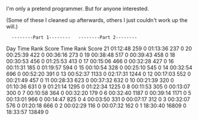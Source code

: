 I'm only a pretend programmer. But for anyone interested.

(Some of these I cleaned up afterwards, others I just couldn't work up the will.)

      --------Part 1--------   --------Part 2--------
Day       Time   Rank  Score       Time   Rank  Score
 21   01:12:48    259      0   01:13:36    237      0
 20   00:25:39    422      0   00:36:16    273      0
 19   00:38:48    517      0   00:39:43    458      0
 18   00:30:53    456      0   01:25:53    413      0
 17   00:15:06    466      0   00:32:28    427      0
 16   00:11:31    185      0   01:19:57    594      0
 15   00:10:54    328      0   00:25:10    545      0
 14   00:32:54    696      0   00:52:20    391      0
 13   00:52:37   1133      0   02:17:31   1244      0
 12   00:17:03    552      0   00:21:49    457      0
 11   00:28:33    623      0   00:37:32    632      0
 10   00:21:39    320      0   01:10:36    631      0
  9   01:21:14   1295      0   01:22:34   1225      0
  8   00:11:53    305      0   00:13:07    300      0
  7   00:10:58    364      0   00:32:20    179      0
  6   00:32:40   1187      0   00:39:14   1171      0
  5   00:13:01    966      0   00:14:47    825      0
  4   00:03:50    331      0   00:07:17    312      0
  3   00:32:07    576      0   01:20:18    666      0
  2   00:02:29    116      0   00:07:32    162      0
  1   18:30:40  16809      0   18:33:57  13849      0
